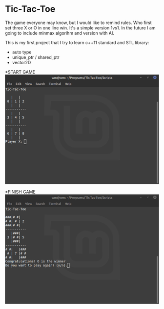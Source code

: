 # Tic-Tac-Toe
The game everyone may know, but I would like to remind rules. Who first set three X or O in one line win. It's a simple version 1vs1. In the future I am going to include minmax algorihm and version with AI.

This is my first project that I try to learn c++11 standard and STL library:
* auto type
* unique_ptr / shared_ptr
* vector2D

*START GAME <br/>
![](Pictures/start_game.png)

*FINISH GAME <br/>
![](Pictures/finish_game.png)
